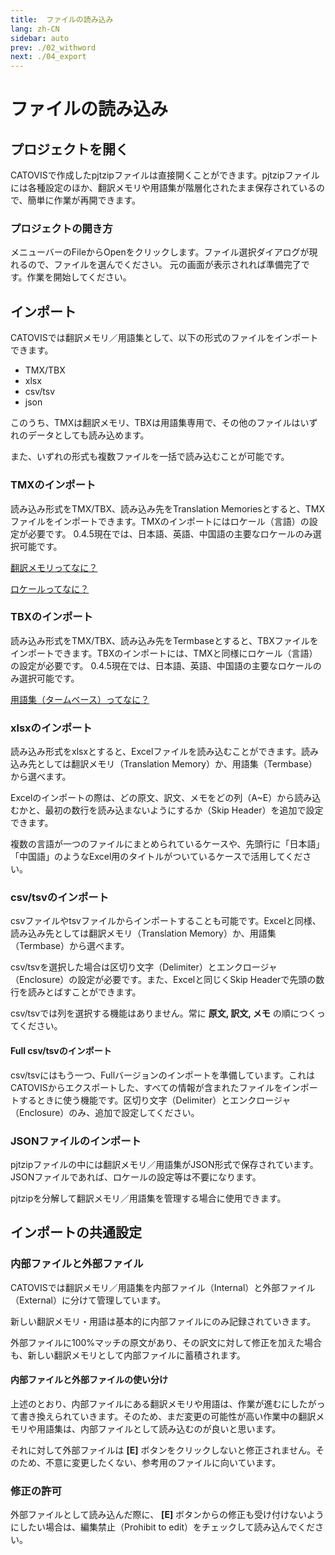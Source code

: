 ```yaml
---
title:  ファイルの読み込み
lang: zh-CN
sidebar: auto
prev: ./02_withword
next: ./04_export
---
```

#  ファイルの読み込み
## プロジェクトを開く
CATOVISで作成したpjtzipファイルは直接開くことができます。pjtzipファイルには各種設定のほか、翻訳メモリや用語集が階層化されたまま保存されているので、簡単に作業が再開できます。
### プロジェクトの開き方
メニューバーのFileからOpenをクリックします。ファイル選択ダイアログが現れるので、ファイルを選んでください。
元の画面が表示されれば準備完了です。作業を開始してください。

## インポート
CATOVISでは翻訳メモリ／用語集として、以下の形式のファイルをインポートできます。
- TMX/TBX
- xlsx
- csv/tsv
- json 

このうち、TMXは翻訳メモリ、TBXは用語集専用で、その他のファイルはいずれのデータとしても読み込めます。

また、いずれの形式も複数ファイルを一括で読み込むことが可能です。


### TMXのインポート
読み込み形式をTMX/TBX、読み込み先をTranslation Memoriesとすると、TMXファイルをインポートできます。TMXのインポートにはロケール（言語）の設定が必要です。
0.4.5現在では、日本語、英語、中国語の主要なロケールのみ選択可能です。

[翻訳メモリってなに？](../faq/index.html#翻訳メモリってなに？)

[ロケールってなに？](../faq/index.html#ロケールってなに？)

### TBXのインポート
読み込み形式をTMX/TBX、読み込み先をTermbaseとすると、TBXファイルをインポートできます。TBXのインポートには、TMXと同様にロケール（言語）の設定が必要です。
0.4.5現在では、日本語、英語、中国語の主要なロケールのみ選択可能です。

[用語集（タームベース）ってなに？](../faq/index.html#用語集（タームベース）ってなに？)

### xlsxのインポート

読み込み形式をxlsxとすると、Excelファイルを読み込むことができます。読み込み先としては翻訳メモリ（Translation Memory）か、用語集（Termbase）から選べます。

Excelのインポートの際は、どの原文、訳文、メモをどの列（A~E）から読み込むかと、最初の数行を読み込まないようにするか（Skip Header）を追加で設定できます。

複数の言語が一つのファイルにまとめられているケースや、先頭行に「日本語」「中国語」のようなExcel用のタイトルがついているケースで活用してください。

### csv/tsvのインポート

csvファイルやtsvファイルからインポートすることも可能です。Excelと同様、読み込み先としては翻訳メモリ（Translation Memory）か、用語集（Termbase）から選べます。

csv/tsvを選択した場合は区切り文字（Delimiter）とエンクロージャ（Enclosure）の設定が必要です。また、Excelと同じくSkip Headerで先頭の数行を読みとばすことができます。

csv/tsvでは列を選択する機能はありません。常に **原文, 訳文, メモ** の順につくってください。


#### Full csv/tsvのインポート
csv/tsvにはもう一つ、Fullバージョンのインポートを準備しています。これはCATOVISからエクスポートした、すべての情報が含まれたファイルをインポートするときに使う機能です。区切り文字（Delimiter）とエンクロージャ（Enclosure）のみ、追加で設定してください。

### JSONファイルのインポート

pjtzipファイルの中には翻訳メモリ／用語集がJSON形式で保存されています。JSONファイルであれば、ロケールの設定等は不要になります。

pjtzipを分解して翻訳メモリ／用語集を管理する場合に使用できます。

## インポートの共通設定

### 内部ファイルと外部ファイル

CATOVISでは翻訳メモリ／用語集を内部ファイル（Internal）と外部ファイル（External）に分けて管理しています。

新しい翻訳メモリ・用語は基本的に内部ファイルにのみ記録されていきます。

外部ファイルに100%マッチの原文があり、その訳文に対して修正を加えた場合も、新しい翻訳メモリとして内部ファイルに蓄積されます。

#### 内部ファイルと外部ファイルの使い分け

上述のとおり、内部ファイルにある翻訳メモリや用語は、作業が進むにしたがって書き換えられていきます。そのため、まだ変更の可能性が高い作業中の翻訳メモリや用語集は、内部ファイルとして読み込むのが良いと思います。

それに対して外部ファイルは **[E]** ボタンをクリックしないと修正されません。そのため、不意に変更したくない、参考用のファイルに向いています。

### 修正の許可

外部ファイルとして読み込んだ際に、 **[E]** ボタンからの修正も受け付けないようにしたい場合は、編集禁止（Prohibit to edit）をチェックして読み込んでください。


